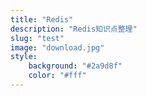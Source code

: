 ```yaml
---
title: "Redis"
description: "Redis知识点整理"
slug: "test"
image: "download.jpg"
style:
    background: "#2a9d8f"
    color: "#fff"
---
```

